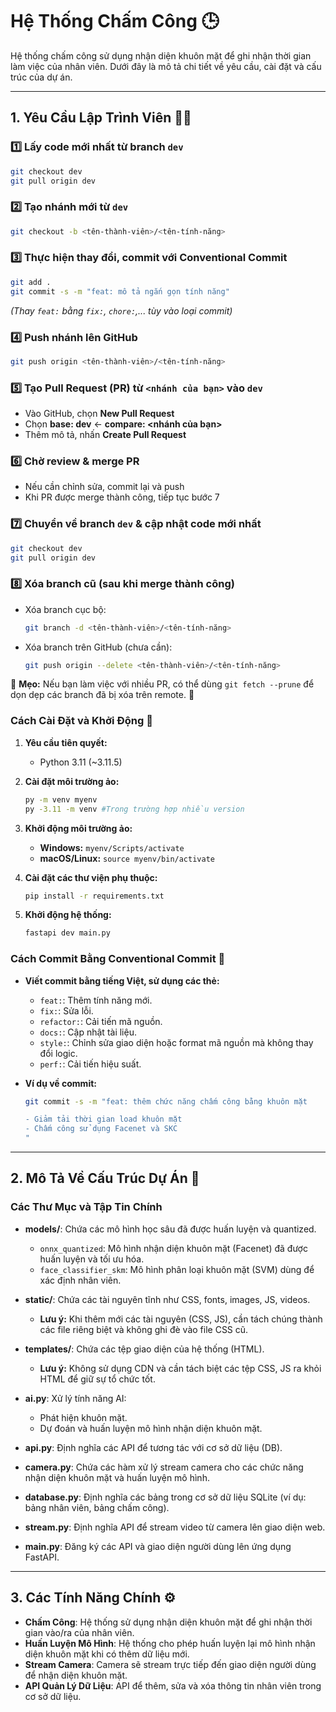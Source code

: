 # Hệ Thống Chấm Công 🕒

Hệ thống chấm công sử dụng nhận diện khuôn mặt để ghi nhận thời gian làm việc của nhân viên. Dưới đây là mô tả chi tiết về yêu cầu, cài đặt và cấu trúc của dự án.

---

## 1. Yêu Cầu Lập Trình Viên 👨‍💻

### 1️⃣ Lấy code mới nhất từ branch `dev`
```sh
git checkout dev
git pull origin dev
```

### 2️⃣ Tạo nhánh mới từ `dev`
```sh
git checkout -b <tên-thành-viên>/<tên-tính-năng>
```

### 3️⃣ Thực hiện thay đổi, commit với Conventional Commit
```sh
git add .
git commit -s -m "feat: mô tả ngắn gọn tính năng"
```
_(Thay `feat:` bằng `fix:`, `chore:`,... tùy vào loại commit)_

### 4️⃣ Push nhánh lên GitHub
```sh
git push origin <tên-thành-viên>/<tên-tính-năng>
```

### 5️⃣ Tạo Pull Request (PR) từ `<nhánh của bạn>` vào `dev`
- Vào GitHub, chọn **New Pull Request**
- Chọn **base: dev** ← **compare: <nhánh của bạn>**
- Thêm mô tả, nhấn **Create Pull Request**

### 6️⃣ Chờ review & merge PR
- Nếu cần chỉnh sửa, commit lại và push
- Khi PR được merge thành công, tiếp tục bước 7

### 7️⃣ Chuyển về branch `dev` & cập nhật code mới nhất
```sh
git checkout dev
git pull origin dev
```

### 8️⃣ Xóa branch cũ (sau khi merge thành công)
- Xóa branch cục bộ:  
  ```sh
  git branch -d <tên-thành-viên>/<tên-tính-năng>
  ```
- Xóa branch trên GitHub (chưa cần):  
  ```sh
  git push origin --delete <tên-thành-viên>/<tên-tính-năng>
  ```

🎯 **Mẹo:** Nếu bạn làm việc với nhiều PR, có thể dùng `git fetch --prune` để dọn dẹp các branch đã bị xóa trên remote. 🚀


### **Cách Cài Đặt và Khởi Động 🚀**

1. **Yêu cầu tiên quyết:**

   - Python 3.11 (~3.11.5)

2. **Cài đặt môi trường ảo:**

   ```bash
   py -m venv myenv
   py -3.11 -m venv #Trong trường hợp nhiều version
   ```

3. **Khởi động môi trường ảo:**

   - **Windows:** `myenv/Scripts/activate`
   - **macOS/Linux:** `source myenv/bin/activate`

4. **Cài đặt các thư viện phụ thuộc:**

   ```bash
   pip install -r requirements.txt
   ```

5. **Khởi động hệ thống:**
   ```bash
   fastapi dev main.py
   ```

### **Cách Commit Bằng Conventional Commit 📝**

- **Viết commit bằng tiếng Việt, sử dụng các thẻ:**

  - `feat:`: Thêm tính năng mới.
  - `fix:`: Sửa lỗi.
  - `refactor:`: Cải tiến mã nguồn.
  - `docs:`: Cập nhật tài liệu.
  - `style:`: Chỉnh sửa giao diện hoặc format mã nguồn mà không thay đổi logic.
  - `perf:`: Cải tiến hiệu suất.

- **Ví dụ về commit:**

  ```bash
  git commit -s -m "feat: thêm chức năng chấm công bằng khuôn mặt

  - Giảm tải thời gian load khuôn mặt
  - Chấm công sử dụng Facenet và SKC
  "
  ```

---

## 2. Mô Tả Về Cấu Trúc Dự Án 📂

### **Các Thư Mục và Tập Tin Chính**

- **models/**: Chứa các mô hình học sâu đã được huấn luyện và quantized.

  - `onnx_quantized`: Mô hình nhận diện khuôn mặt (Facenet) đã được huấn luyện và tối ưu hóa.
  - `face_classifier_skm`: Mô hình phân loại khuôn mặt (SVM) dùng để xác định nhân viên.

- **static/**: Chứa các tài nguyên tĩnh như CSS, fonts, images, JS, videos.

  - **Lưu ý:** Khi thêm mới các tài nguyên (CSS, JS), cần tách chúng thành các file riêng biệt và không ghi đè vào file CSS cũ.

- **templates/**: Chứa các tệp giao diện của hệ thống (HTML).

  - **Lưu ý:** Không sử dụng CDN và cần tách biệt các tệp CSS, JS ra khỏi HTML để giữ sự tổ chức tốt.

- **ai.py**: Xử lý tính năng AI:

  - Phát hiện khuôn mặt.
  - Dự đoán và huấn luyện mô hình nhận diện khuôn mặt.

- **api.py**: Định nghĩa các API để tương tác với cơ sở dữ liệu (DB).

- **camera.py**: Chứa các hàm xử lý stream camera cho các chức năng nhận diện khuôn mặt và huấn luyện mô hình.

- **database.py**: Định nghĩa các bảng trong cơ sở dữ liệu SQLite (ví dụ: bảng nhân viên, bảng chấm công).

- **stream.py**: Định nghĩa API để stream video từ camera lên giao diện web.

- **main.py**: Đăng ký các API và giao diện người dùng lên ứng dụng FastAPI.

---

## 3. Các Tính Năng Chính ⚙️

- **Chấm Công**: Hệ thống sử dụng nhận diện khuôn mặt để ghi nhận thời gian vào/ra của nhân viên.
- **Huấn Luyện Mô Hình**: Hệ thống cho phép huấn luyện lại mô hình nhận diện khuôn mặt khi có thêm dữ liệu mới.
- **Stream Camera**: Camera sẽ stream trực tiếp đến giao diện người dùng để nhận diện khuôn mặt.
- **API Quản Lý Dữ Liệu**: API để thêm, sửa và xóa thông tin nhân viên trong cơ sở dữ liệu.
